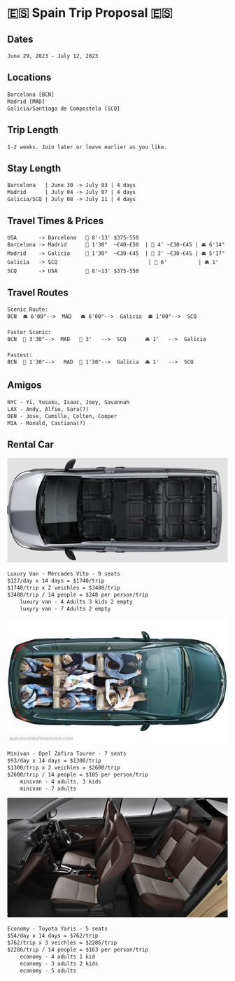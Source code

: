 # 🇪🇸 Spain Trip Proposal 🇪🇸

## Dates
    June 29, 2023 - July 12, 2023
## Locations
    Barcelona [BCN]
    Madrid [MAD]
    Galicia/Santiago de Compostela [SCQ]
## Trip Length
    1-2 weeks. Join later or leave earlier as you like.
## Stay Length
    Barcelona   | June 30 -> July 03 | 4 days
    Madrid      | July 04 -> July 07 | 4 days
    Galicia/SCQ | July 08 -> July 11 | 4 days
## Travel Times & Prices
    USA       -> Barcelona   🛫 8'-13' $375-550
    Barcelona -> Madrid      🛫 1'30"  ~€40-€50  | 🚄 4' ~€30-€45 | 🚘 6'14"
    Madrid    -> Galicia     🛫 1'30"  ~€30-€45  | 🚄 3' ~€30-€45 | 🚘 5'17"
    Galicia   -> SCQ                             | 🚞 6'          | 🚘 1'
    SCQ       -> USA         🛫 8'~13' $375-550
## Travel Routes
    
    Scenic Route:
    BCN  🚘 6'00"-->  MAD   🚘 6'00"-->  Galicia  🚘 1'00"-->  SCQ

    Faster Scenic: 
    BCN  🚄 3'30"-->  MAD   🚄 3'   -->  SCQ      🚘 1'   -->  Galicia

    Fastest: 
    BCN  🛫 1'30"-->   MAD  🛫 1'30"-->  Galicia  🚘 1'   -->  SCQ
## Amigos
    NYC - Yi, Yusaku, Isaac, Joey, Savannah
    LAX - Andy, Alfie, Sara(?)
    DEN - Jose, Camille, Colten, Cooper
    MIA - Ronald, Castiana(?)

## Rental Car
![Luxury Van](/assets/luxury9seat.png)

    Luxury Van - Mercades Vito - 9 seats
    $127/day x 14 days = $1740/trip
    $1740/trip x 2 veichles = $3480/trip 
    $3480/trip / 14 people = $248 per person/trip
        luxury van - 4 Adults 3 kids 2 empty
        luxyry van - 7 Adults 2 empty

![Minivan](/assets/minivan7seat.jpg)

    Minivan - Opel Zafira Tourer - 7 seats
    $93/day x 14 days = $1300/trip
    $1300/trip x 2 veichles = $2600/trip
    $2600/trip / 14 people = $185 per person/trip
        minivan - 4 adults, 3 kids
        minivan - 7 adults

![Economy](/assets/economy.png)

    Economy - Toyota Yaris - 5 seats
    $54/day x 14 days = $762/trip
    $762/trip x 3 veichles = $2286/trip
    $2286/trip / 14 people = $163 per person/trip
        economy - 4 adults 1 kid
        economy - 3 adults 2 kids
        economy - 5 adults